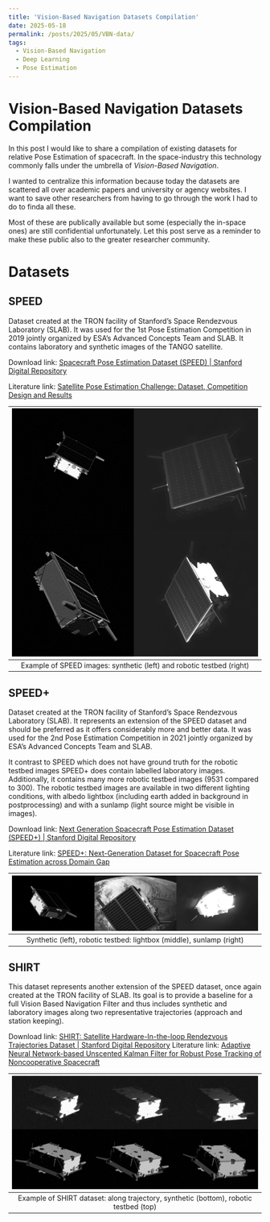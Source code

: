 ```yaml
---
title: 'Vision-Based Navigation Datasets Compilation'
date: 2025-05-18
permalink: /posts/2025/05/VBN-data/
tags:
  - Vision-Based Navigation
  - Deep Learning
  - Pose Estimation
---
```


Vision-Based Navigation Datasets Compilation
======

In this post I would like to share a compilation of existing datasets for relative Pose Estimation of spacecraft. In the space-industry this technology commonly falls under the umbrella of *Vision-Based Navigation*. 

I wanted to centralize this information because today the datasets are scattered all over academic papers and university or agency websites. I want to save other researchers from having to go through the work I had to do to finda all these.

Most of these are publically available but some (especially the in-space ones) are still confidential unfortunately. Let this post serve as a reminder to make these public also to the greater researcher community.  

Datasets
======

SPEED
------
Dataset created at the TRON facility of Stanford’s Space Rendezvous Laboratory (SLAB). It was used for the 1st Pose Estimation Competition in 2019 jointly organized by ESA’s Advanced Concepts Team and SLAB. It contains laboratory and synthetic images of the TANGO satellite.

Download link: [Spacecraft Pose Estimation Dataset (SPEED) | Stanford Digital Repository](https://purl.stanford.edu/dz692fn7184)

Literature link: [Satellite Pose Estimation Challenge: Dataset, Competition Design and Results](https://arxiv.org/abs/1911.02050)

| ![SPEED](speed.png) | 
|:--:| 
| Example of SPEED images: synthetic (left) and robotic testbed (right) |

SPEED+
------

Dataset created at the TRON facility of Stanford’s Space Rendezvous Laboratory (SLAB). It represents an extension of the SPEED dataset and should be preferred as it offers considerably more and better data. It was used for the 2nd Pose Estimation Competition  in 2021 jointly organized by ESA’s Advanced Concepts Team and SLAB.

It contrast to SPEED which does not have ground truth for the robotic testbed images SPEED+ does contain labelled laboratory images. Additionally, it contains many more robotic testbed images (9531 compared to 300). The robotic testbed images are available in two different lighting conditions, with albedo lightbox (including earth added in background in postprocessing) and with a sunlamp (light source might be visible in images).

Download link: [Next Generation Spacecraft Pose Estimation Dataset (SPEED+) | Stanford Digital Repository](https://purl.stanford.edu/wv398fc4383)

Literature link: [SPEED+: Next-Generation Dataset for Spacecraft Pose Estimation across Domain Gap](https://arxiv.org/abs/2110.03101)

| ![alt text](speedplus.png) |
|:--:| 
| Synthetic (left), robotic testbed: lightbox (middle), sunlamp (right) |

SHIRT
------

This dataset represents another extension of the SPEED dataset, once again created at the TRON facility of SLAB. Its goal is to provide a baseline for a full Vision Based Navigation Filter and thus includes synthetic and laboratory images along two representative trajectories (approach and station keeping). 

Download link: [SHIRT: Satellite Hardware-In-the-loop Rendezvous Trajectories Dataset | Stanford Digital Repository](https://purl.stanford.edu/zq716br5462)
Literature link: [Adaptive Neural Network-based Unscented Kalman Filter for Robust Pose Tracking of Noncooperative Spacecraft](https://arxiv.org/abs/2206.03796)

| ![alt text](shirt.png) |
|:--:| 
| Example of SHIRT dataset: along trajectory, synthetic (bottom), robotic testbed (top) |

